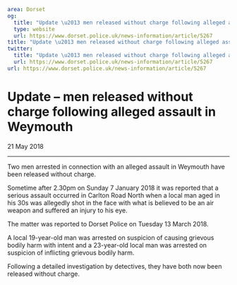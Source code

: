 ```yaml
area: Dorset
og:
  title: "Update \u2013 men released without charge following alleged assault in Weymouth"
  type: website
  url: https://www.dorset.police.uk/news-information/article/5267
title: "Update \u2013 men released without charge following alleged assault in Weymouth |"
twitter:
  title: "Update \u2013 men released without charge following alleged assault in Weymouth"
  url: https://www.dorset.police.uk/news-information/article/5267
url: https://www.dorset.police.uk/news-information/article/5267
```

# Update – men released without charge following alleged assault in Weymouth

21 May 2018

* * *

Two men arrested in connection with an alleged assault in Weymouth have been released without charge.

Sometime after 2.30pm on Sunday 7 January 2018 it was reported that a serious assault occurred in Carlton Road North when a local man aged in his 30s was allegedly shot in the face with what is believed to be an air weapon and suffered an injury to his eye.

The matter was reported to Dorset Police on Tuesday 13 March 2018.

A local 19-year-old man was arrested on suspicion of causing grievous bodily harm with intent and a 23-year-old local man was arrested on suspicion of inflicting grievous bodily harm.

Following a detailed investigation by detectives, they have both now been released without charge.
